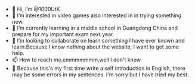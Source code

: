 - 👋 Hi, I’m @1000UtK
- 👀 I’m interested in video games also interested in in trying something new.
- 🌱 I’m currently learning in a middle school in Guangdong China and prepare for my  important exam next year.
- 💞️ I’m looking to collaborate on learn something I have ever known and learn.Because I know nothing about the website, I want to get some help.
- 📫 How to reach me,emmmmmmm,well I don't know
- 🤗 Because this's my first time write a self introduction in English, there may be some errors in my sentences. I'm sorry but I have tried my best.
<!---
1000UtK/1000UtK is a ✨ special ✨ repository because its `README.md` (this file) appears on your GitHub profile.
You can click the Preview link to take a look at your changes.
--->
